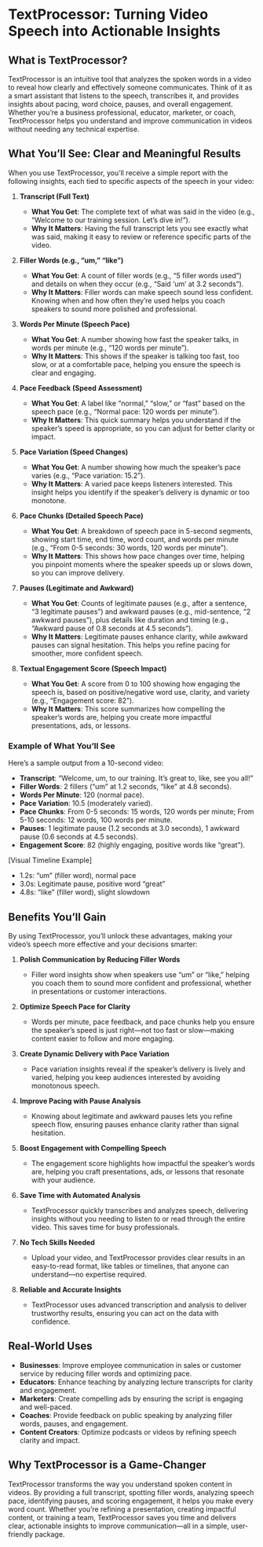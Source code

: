 # TextProcessor: Turning Video Speech into Actionable Insights

## What is TextProcessor?

TextProcessor is an intuitive tool that analyzes the spoken words in a video to reveal how clearly and effectively someone communicates. Think of it as a smart assistant that listens to the speech, transcribes it, and provides insights about pacing, word choice, pauses, and overall engagement. Whether you’re a business professional, educator, marketer, or coach, TextProcessor helps you understand and improve communication in videos without needing any technical expertise.

## What You’ll See: Clear and Meaningful Results

When you use TextProcessor, you’ll receive a simple report with the following insights, each tied to specific aspects of the speech in your video:

1. **Transcript (Full Text)**  
   - **What You Get**: The complete text of what was said in the video (e.g., “Welcome to our training session. Let’s dive in!”).  
   - **Why It Matters**: Having the full transcript lets you see exactly what was said, making it easy to review or reference specific parts of the video.

2. **Filler Words (e.g., “um,” “like”)**  
   - **What You Get**: A count of filler words (e.g., “5 filler words used”) and details on when they occur (e.g., “Said ‘um’ at 3.2 seconds”).  
   - **Why It Matters**: Filler words can make speech sound less confident. Knowing when and how often they’re used helps you coach speakers to sound more polished and professional.

3. **Words Per Minute (Speech Pace)**  
   - **What You Get**: A number showing how fast the speaker talks, in words per minute (e.g., “120 words per minute”).  
   - **Why It Matters**: This shows if the speaker is talking too fast, too slow, or at a comfortable pace, helping you ensure the speech is clear and engaging.

4. **Pace Feedback (Speed Assessment)**  
   - **What You Get**: A label like “normal,” “slow,” or “fast” based on the speech pace (e.g., “Normal pace: 120 words per minute”).  
   - **Why It Matters**: This quick summary helps you understand if the speaker’s speed is appropriate, so you can adjust for better clarity or impact.

5. **Pace Variation (Speed Changes)**  
   - **What You Get**: A number showing how much the speaker’s pace varies (e.g., “Pace variation: 15.2”).  
   - **Why It Matters**: A varied pace keeps listeners interested. This insight helps you identify if the speaker’s delivery is dynamic or too monotone.

6. **Pace Chunks (Detailed Speech Pace)**  
   - **What You Get**: A breakdown of speech pace in 5-second segments, showing start time, end time, word count, and words per minute (e.g., “From 0-5 seconds: 30 words, 120 words per minute”).  
   - **Why It Matters**: This shows how pace changes over time, helping you pinpoint moments where the speaker speeds up or slows down, so you can improve delivery.

7. **Pauses (Legitimate and Awkward)**  
   - **What You Get**: Counts of legitimate pauses (e.g., after a sentence, “3 legitimate pauses”) and awkward pauses (e.g., mid-sentence, “2 awkward pauses”), plus details like duration and timing (e.g., “Awkward pause of 0.8 seconds at 4.5 seconds”).  
   - **Why It Matters**: Legitimate pauses enhance clarity, while awkward pauses can signal hesitation. This helps you refine pacing for smoother, more confident speech.

8. **Textual Engagement Score (Speech Impact)**  
   - **What You Get**: A score from 0 to 100 showing how engaging the speech is, based on positive/negative word use, clarity, and variety (e.g., “Engagement score: 82”).  
   - **Why It Matters**: This score summarizes how compelling the speaker’s words are, helping you create more impactful presentations, ads, or lessons.

### Example of What You’ll See
Here’s a sample output from a 10-second video:
- **Transcript**: “Welcome, um, to our training. It’s great to, like, see you all!”  
- **Filler Words**: 2 fillers (“um” at 1.2 seconds, “like” at 4.8 seconds).  
- **Words Per Minute**: 120 (normal pace).  
- **Pace Variation**: 10.5 (moderately varied).  
- **Pace Chunks**: From 0-5 seconds: 15 words, 120 words per minute; From 5-10 seconds: 12 words, 100 words per minute.  
- **Pauses**: 1 legitimate pause (1.2 seconds at 3.0 seconds), 1 awkward pause (0.6 seconds at 4.5 seconds).  
- **Engagement Score**: 82 (highly engaging, positive words like “great”).  

[Visual Timeline Example]  
- 1.2s: “um” (filler word), normal pace  
- 3.0s: Legitimate pause, positive word “great”  
- 4.8s: “like” (filler word), slight slowdown  

## Benefits You’ll Gain

By using TextProcessor, you’ll unlock these advantages, making your video’s speech more effective and your decisions smarter:

1. **Polish Communication by Reducing Filler Words**  
   - Filler word insights show when speakers use “um” or “like,” helping you coach them to sound more confident and professional, whether in presentations or customer interactions.

2. **Optimize Speech Pace for Clarity**  
   - Words per minute, pace feedback, and pace chunks help you ensure the speaker’s speed is just right—not too fast or slow—making content easier to follow and more engaging.

3. **Create Dynamic Delivery with Pace Variation**  
   - Pace variation insights reveal if the speaker’s delivery is lively and varied, helping you keep audiences interested by avoiding monotonous speech.

4. **Improve Pacing with Pause Analysis**  
   - Knowing about legitimate and awkward pauses lets you refine speech flow, ensuring pauses enhance clarity rather than signal hesitation.

5. **Boost Engagement with Compelling Speech**  
   - The engagement score highlights how impactful the speaker’s words are, helping you craft presentations, ads, or lessons that resonate with your audience.

6. **Save Time with Automated Analysis**  
   - TextProcessor quickly transcribes and analyzes speech, delivering insights without you needing to listen to or read through the entire video. This saves time for busy professionals.

7. **No Tech Skills Needed**  
   - Upload your video, and TextProcessor provides clear results in an easy-to-read format, like tables or timelines, that anyone can understand—no expertise required.

8. **Reliable and Accurate Insights**  
   - TextProcessor uses advanced transcription and analysis to deliver trustworthy results, ensuring you can act on the data with confidence.

## Real-World Uses
- **Businesses**: Improve employee communication in sales or customer service by reducing filler words and optimizing pace.  
- **Educators**: Enhance teaching by analyzing lecture transcripts for clarity and engagement.  
- **Marketers**: Create compelling ads by ensuring the script is engaging and well-paced.  
- **Coaches**: Provide feedback on public speaking by analyzing filler words, pauses, and engagement.  
- **Content Creators**: Optimize podcasts or videos by refining speech clarity and impact.

## Why TextProcessor is a Game-Changer
TextProcessor transforms the way you understand spoken content in videos. By providing a full transcript, spotting filler words, analyzing speech pace, identifying pauses, and scoring engagement, it helps you make every word count. Whether you’re refining a presentation, creating impactful content, or training a team, TextProcessor saves you time and delivers clear, actionable insights to improve communication—all in a simple, user-friendly package.
